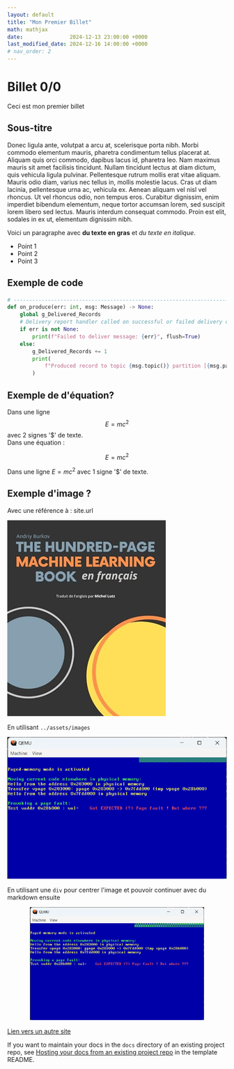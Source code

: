 ```yaml
---
layout: default
title: "Mon Premier Billet"
math: mathjax
date:               2024-12-13 23:00:00 +0000
last_modified_date: 2024-12-16 14:00:00 +0000
# nav_order: 2
---
```


# Billet 0/0 

Ceci est mon premier billet 

## Sous-titre
Donec ligula ante, volutpat a arcu at, scelerisque porta nibh. Morbi commodo elementum mauris, pharetra condimentum tellus placerat at. Aliquam quis orci commodo, dapibus lacus id, pharetra leo. Nam maximus mauris sit amet facilisis tincidunt. Nullam tincidunt lectus at diam dictum, quis vehicula ligula pulvinar. Pellentesque rutrum mollis erat vitae aliquam. Mauris odio diam, varius nec tellus in, mollis molestie lacus. Cras ut diam lacinia, pellentesque urna ac, vehicula ex. Aenean aliquam vel nisl vel rhoncus. Ut vel rhoncus odio, non tempus eros. Curabitur dignissim, enim imperdiet bibendum elementum, neque tortor accumsan lorem, sed suscipit lorem libero sed lectus. Mauris interdum consequat commodo. Proin est elit, sodales in ex ut, elementum dignissim nibh.

Voici un paragraphe avec **du texte en gras** et *du texte en italique*.

- Point 1
- Point 2
- Point 3

## Exemple de code

```python
# -----------------------------------------------------------------------------
def on_produce(err: int, msg: Message) -> None:
    global g_Delivered_Records
    # Delivery report handler called on successful or failed delivery of message
    if err is not None:
        print(f"Failed to deliver message: {err}", flush=True)
    else:
        g_Delivered_Records += 1
        print(
            f"Produced record to topic {msg.topic()} partition [{msg.partition()}] @ offset {msg.offset()}", flush=True
        )

```

## Exemple de d'équation?
Dans une ligne $$E=mc^2$$ avec 2 signes '$' de texte.      
Dans une équation :    

$$ E = mc^2 $$

Dans une ligne $E=mc^2$ avec 1 signe '$' de texte.      


## Exemple d'image ?
Avec une référence à : site.url

<!-- ![]({{site.url}}/assets/images/img01.png) -->
![](./assets/img01.png)

En utilisant `../assets/images`

<!-- ![](../assets/images/img02.png) -->
![](./assets/img02.png)


En utilisant une `div` pour centrer l'image et pouvoir continuer avec du markdown ensuite

<div align="center">
<!-- <img src="../assets/images/img02.png" alt="Zoubida" width="400"/> -->
<img src="./assets/img02.png" alt="Zoubida" width="400"/>
</div>

[Lien vers un autre site](https://example.com)  

If you want to maintain your docs in the `docs` directory of an existing project repo, see [Hosting your docs from an existing project repo](https://github.com/just-the-docs/just-the-docs-template/blob/main/README.md#hosting-your-docs-from-an-existing-project-repo) in the template README.


 
